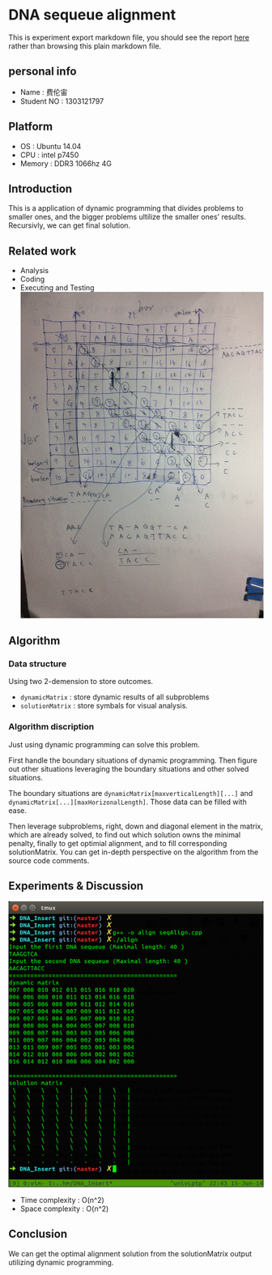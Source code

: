 DNA sequeue alignment
=====================

This is experiment export markdown file, you should see the report [here](https://github.com/Universefei/assignment/tree/master/Algorithm/DNA_align) rather than browsing this plain markdown file.

## personal info
* Name       : 费伦宙
* Student NO : 1303121797

## Platform
* OS         : Ubuntu 14.04
* CPU        : intel p7450
* Memory     : DDR3 1066hz 4G

## Introduction
This is a application of dynamic programming that divides problems to smaller ones, and the bigger problems ultilize the smaller ones' results. Recursivly, we can get final solution.

## Related work
* Analysis
* Coding
* Executing and Testing
![draft](https://raw.githubusercontent.com/Universefei/assignment/master/Algorithm/DNA_align/figure/draft.jpg)

## Algorithm

### Data structure
Using two 2-demension to store outcomes.
* `dynamicMatrix`     :  store dynamic results of all subproblems
* `solutionMatrix`    :  store symbals for visual analysis.

### Algorithm discription
Just using dynamic programming can solve this problem.

First handle the boundary situations of dynamic programming.  Then figure out other situations leveraging the boundary situations and other solved situations.

The boundary situations are `dynamicMatrix[maxverticalLength][...]` and `dynamicMatrix[...][maxHorizonalLength]`. Those data can be filled with ease.

Then leverage subproblems, right, down and diagonal element in the matrix, which are already solved, to find out which solution owns the minimal penalty, finally to get optimial alignment, and to fill corresponding solutionMatrix.
You can get in-depth perspective on the algorithm from the source code comments.

## Experiments & Discussion
![outcomes](https://raw.githubusercontent.com/Universefei/assignment/master/Algorithm/DNA_align/figure/2014-06-15%2022:43:45%20%E7%9A%84%E5%B1%8F%E5%B9%95%E6%88%AA%E5%9B%BE.png)

* Time complexity  : O(n^2)
* Space complexity : O(n^2)

## Conclusion
We can get the optimal alignment solution from the solutionMatrix output utilizing dynamic programming.

